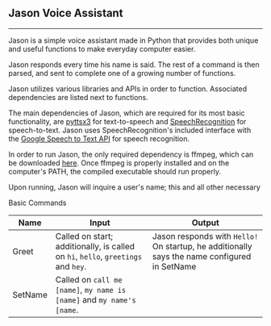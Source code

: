 ## Jason Voice Assistant
___
Jason is a simple voice assistant made in Python that provides both unique and useful functions to make everyday computer easier. 

Jason responds every time his name is said. The rest of a command is then parsed, and sent to complete one of a growing number of functions.

Jason utilizes various libraries and APIs in order to function. Associated dependencies are listed next to functions.

The main dependencies of Jason, which are required for its most basic functionality, are [pyttsx3](https://github.com/nateshmbhat/pyttsx3) for text-to-speech and [SpeechRecognition](https://github.com/Uberi/speech_recognition) for speech-to-text.
Jason uses SpeechRecognition's included interface with the [Google Speech to Text API](https://cloud.google.com/speech-to-text/) for speech recognition.

In order to run Jason, the only required dependency is ffmpeg, which can be downloaded [here](https://www.ffmpeg.org/download.html). Once ffmpeg is properly installed and on the computer's PATH, the compiled executable should run properly.

Upon running, Jason will inquire a user's name; this and all other necessary

Basic Commands

|Name|Input|Output|
|---|---|---|
|Greet|Called on start; additionally, is called on `hi`, `hello`, `greetings` and `hey`.|Jason responds with `Hello!` On startup, he additionally says the name configured in SetName
|SetName|Called on `call me [name]`, `my name is [name]` and `my name's [name`.|